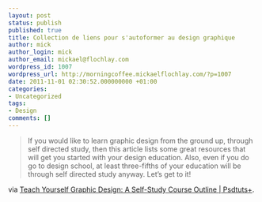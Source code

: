 ```yaml
---
layout: post
status: publish
published: true
title: Collection de liens pour s'autoformer au design graphique
author: mick
author_login: mick
author_email: mickael@flochlay.com
wordpress_id: 1007
wordpress_url: http://morningcoffee.mickaelflochlay.com/?p=1007
date: 2011-11-01 02:30:52.000000000 +01:00
categories:
- Uncategorized
tags:
- Design
comments: []
---
```

<blockquote>If you would like to learn graphic design from the ground up, through self directed study, then this article lists some great resources that will get you started with your design education. Also, even if you do go to design school, at least three-fifths of your education will be through self directed study anyway. Let’s get to it!</blockquote>
via <a href="http://psd.tutsplus.com/articles/inspiration/teach-yourself-graphic-design-a-self-study-course-outline/">Teach Yourself Graphic Design: A Self-Study Course Outline | Psdtuts+</a>.
